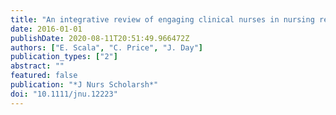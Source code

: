 ```yaml
---
title: "An integrative review of engaging clinical nurses in nursing research"
date: 2016-01-01
publishDate: 2020-08-11T20:51:49.966472Z
authors: ["E. Scala", "C. Price", "J. Day"]
publication_types: ["2"]
abstract: ""
featured: false
publication: "*J Nurs Scholarsh*"
doi: "10.1111/jnu.12223"
---
```


